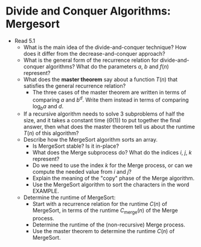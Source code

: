 # Divide and Conquer Algorithms: Mergesort

- Read 5.1
    - What is the main idea of the divide-and-conquer technique? How does it differ from the decrease-and-conquer approach?
    - What is the general form of the recurrence relation for divide-and-conquer algorithms? What do the parameters $a$, $b$ and $f(n)$ represent?
    - What does the **master theorem** say about a function $T(n)$ that satisfies the general recurrence relation?
        - The three cases of the master theorem are written in terms of comparing $a$ and $b^d$. Write them instead in terms of comparing $\log_b a$ and $d$.
    - If a recursive algorithm needs to solve 3 subproblems of half the size, and it takes a constant time ($\Theta(1)$) to put together the final answer, then what does the master theorem tell us about the runtime $T(n)$ of this algorithm?
    - Describe how the MergeSort algorithm sorts an array.
        - Is MergeSort stable? Is it in-place?
        - What does the Merge subprocess do? What do the indices $i$, $j$, $k$ represent?
        - Do we need to use the index $k$ for the Merge process, or can we compute the needed value from $i$ and $j$?
        - Explain the meaning of the "copy" phase of the Merge algorithm.
        - Use the MergeSort algorithm to sort the characters in the word EXAMPLE.
    - Determine the runtime of MergeSort:
        - Start with a recurrence relation for the runtime $C(n)$ of MergeSort, in terms of the runtime $C_{\textrm{merge}}(n)$ of the Merge process.
        - Determine the runtime of the (non-recursive) Merge process.
        - Use the master theorem to determine the runtime $C(n)$ of MergeSort.
